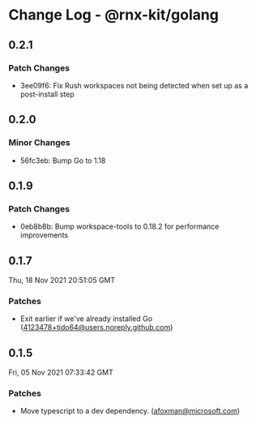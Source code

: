 # Change Log - @rnx-kit/golang

## 0.2.1

### Patch Changes

- 3ee09f6: Fix Rush workspaces not being detected when set up as a post-install step

## 0.2.0

### Minor Changes

- 56fc3eb: Bump Go to 1.18

## 0.1.9

### Patch Changes

- 0eb8b8b: Bump workspace-tools to 0.18.2 for performance improvements

## 0.1.7

Thu, 18 Nov 2021 20:51:05 GMT

### Patches

- Exit earlier if we've already installed Go (4123478+tido64@users.noreply.github.com)

## 0.1.5

Fri, 05 Nov 2021 07:33:42 GMT

### Patches

- Move typescript to a dev dependency. (afoxman@microsoft.com)
